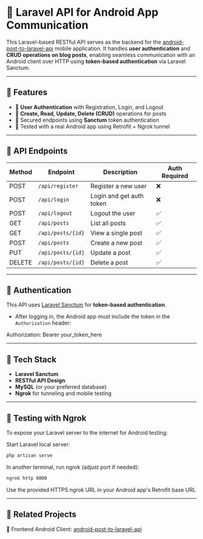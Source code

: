 # 📡 Laravel API for Android App Communication

This Laravel-based RESTful API serves as the backend for the [android-post-to-laravel-api](https://github.com/raffyhidayatulloh/android-post-to-laravel-api) mobile application. It handles **user authentication** and **CRUD operations on blog posts**, enabling seamless communication with an Android client over HTTP using **token-based authentication** via Laravel Sanctum.

---

## 🚀 Features

- 🔐 **User Authentication** with Registration, Login, and Logout
- 📝 **Create, Read, Update, Delete (CRUD)** operations for posts
- 🧪 Secured endpoints using **Sanctum** token authentication
- 🤖 Tested with a real Android app using Retrofit + Ngrok tunnel

---

## 📁 API Endpoints

| Method | Endpoint         | Description                 | Auth Required |
|--------|------------------|-----------------------------|---------------|
| POST   | `/api/register`  | Register a new user         | ❌            |
| POST   | `/api/login`     | Login and get auth token    | ❌            |
| POST   | `/api/logout`    | Logout the user             | ✅            |
| GET    | `/api/posts`     | List all posts              | ✅            |
| GET    | `/api/posts/{id}`| View a single post          | ✅            |
| POST   | `/api/posts`     | Create a new post           | ✅            |
| PUT    | `/api/posts/{id}`| Update a post               | ✅            |
| DELETE | `/api/posts/{id}`| Delete a post               | ✅            |

---

## 🔐 Authentication

This API uses [Laravel Sanctum](https://laravel.com/docs/sanctum) for **token-based authentication**.

- After logging in, the Android app must include the token in the `Authorization` header:

Authorization: Bearer your_token_here

---

## 🧩 Tech Stack

- **Laravel Sanctum**
- **RESTful API Design**
- **MySQL** (or your preferred database)
- **Ngrok** for tunneling and mobile testing

---

## 🧪 Testing with Ngrok
To expose your Laravel server to the internet for Android testing:

Start Laravel local server:

```bash
php artisan serve
```
In another terminal, run ngrok (adjust port if needed):

```bash
ngrok http 8000
```
Use the provided HTTPS ngrok URL in your Android app's Retrofit base URL

---

## 🔗 Related Projects
📱 Frontend Android Client: [android-post-to-laravel-api](https://github.com/raffyhidayatulloh/android-post-to-laravel-api)
